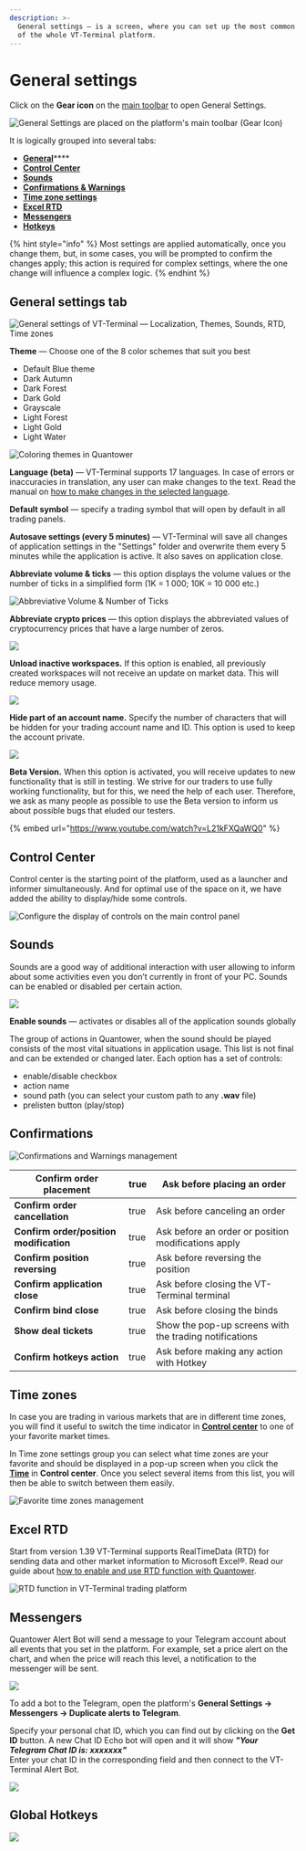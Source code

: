 ```yaml
---
description: >-
  General settings — is a screen, where you can set up the most common behavior
  of the whole VT-Terminal platform.
---
```


# General settings

Click on the **Gear icon** on the [main toolbar](main-toolbar.md) to open General Settings.

![General Settings are placed on the platform's main toolbar (Gear Icon)](<../.gitbook/assets/image (134).png>)

It is logically grouped into several tabs: 

* [**General**](general-settings-1.md#general)****
* ****[**Control Center**](general-settings-1.md#control-center)****
* ****[**Sounds**](general-settings-1.md#sounds)****
* ****[**Confirmations & Warnings**](general-settings-1.md#confirmations)****
* ****[**Time zone settings**](general-settings-1.md#time-zones)****
* ****[**Excel RTD**](../miscellaneous-panels/excel-rtd-trading/)****
* ****[**Messengers**](general-settings-1.md#messengers)****
* ****[**Hotkeys**](general-settings-1.md#global-hotkeys)****

{% hint style="info" %}
Most settings are applied automatically, once you change them, but, in some cases, you will be prompted to confirm the changes apply; this action is required for complex settings, where the one change will influence a complex logic.
{% endhint %}

## General settings tab

![General settings of VT-Terminal — Localization, Themes, Sounds, RTD, Time zones](<../.gitbook/assets/image (136).png>)

**Theme** — Сhoose one of the 8 color schemes that suit you best

* Default Blue theme
* Dark Autumn
* Dark Forest
* Dark Gold
* Grayscale
* Light Forest
* Light Gold
* Light Water

![Coloring themes in Quantower](../.gitbook/assets/themes.gif)

**Language (beta)** — VT-Terminal supports 17 languages. In case of errors or inaccuracies in translation, any user can make changes to the text. Read the manual on [how to make changes in the selected language](https://help.quantower.com/customization/localization).

**Default symbol** — specify a trading symbol that will open by default in all trading panels.

**Autosave settings (every 5 minutes)** — VT-Terminal will save all changes of application settings in the "Settings" folder and overwrite them every 5 minutes while the application is active. It also saves on application close.

**Abbreviate volume & ticks** — this option displays the volume values or the number of ticks in a simplified form (1K = 1 000; 10K = 10 000 etc.)

![Abbreviative Volume & Number of Ticks](../.gitbook/assets/abbreviative-volume.png)

**Abbreviate crypto prices** — this option displays the abbreviated values of cryptocurrency prices that have a large number of zeros.

![](../.gitbook/assets/abbreviate-cryptos.gif)

**Unload inactive workspaces.** If this option is enabled, all previously created workspaces will not receive an update on market data. This will reduce memory usage.

![](<../.gitbook/assets/image (142).png>)

**Hide part of an account name.** Specify the number of characters that will be hidden for your trading account name and ID. This option is used to keep the account private.

![](<../.gitbook/assets/image (154).png>)

**Beta Version.** When this option is activated, you will receive updates to new functionality that is still in testing. We strive for our traders to use fully working functionality, but for this, we need the help of each user. Therefore, we ask as many people as possible to use the Beta version to inform us about possible bugs that eluded our testers.

{% embed url="https://www.youtube.com/watch?v=L21kFXQaWQ0" %}

## Control Center

Control center is the starting point of the platform, used as a launcher and informer simultaneously. And for optimal use of the space on it, we have added the ability to display/hide some controls.

![Configure the display of controls on the main control panel](<../.gitbook/assets/image (75).png>)

## Sounds

Sounds are a good way of additional interaction with user allowing to inform about some activities even you don’t currently in front of your PC. Sounds can be enabled or disabled per certain action.

![](../.gitbook/assets/general-settings-\_-sounds.gif)

**Enable sounds** — activates or disables all of the application sounds globally

The group of actions in Quantower, when the sound should be played consists of the most vital situations in application usage. This list is not final and can be extended or changed later. Each option has a set of controls: 

* enable/disable checkbox
* action name
* sound path (you can select your custom path to any **.wav** file)
* prelisten button (play/stop)

## Confirmations

![Confirmations and Warnings management](<../.gitbook/assets/image (65).png>)

| **Confirm order placement**             | true | Ask before placing an order                            |
| --------------------------------------- | ---- | ------------------------------------------------------ |
| **Confirm order cancellation**          | true | Ask before canceling an order                          |
| **Confirm order/position modification** | true | Ask before an order or position modifications apply    |
| **Confirm position reversing**          | true | Ask before reversing the position                      |
| **Confirm application close**           | true | Ask before closing the VT-Terminal terminal              |
| **Confirm bind close**                  | true | Ask before closing the binds                           |
| **Show deal tickets**                   | true | Show the pop-up screens with the trading notifications |
| **Confirm hotkeys action**              | true | Ask before making any action with Hotkey               |

## Time zones

In case you are trading in various markets that are in different time zones, you will find it useful to switch the time indicator in [**Control center**](main-toolbar.md) to one of your favorite market times.

In Time zone settings group you can select what time zones are your favorite and should be displayed in a pop-up screen when you click the [**Time**](main-toolbar.md#time-and-time-zones) in **Control center**. Once you select several items from this list, you will then be able to switch between them easily.

![Favorite time zones management](<../.gitbook/assets/image (70).png>)

## Excel RTD

Start from version 1.39 VT-Terminal supports RealTimeData (RTD) for sending data and other market information to Microsoft Excel®. Read our guide about [how to enable and use RTD function with Quantower](../miscellaneous-panels/excel-rtd-trading/).

![RTD function in VT-Terminal trading platform](<../.gitbook/assets/image (66).png>)

## Messengers

Quantower Alert Bot will send a message to your Telegram account about all events that you set in the platform. For example, set a price alert on the chart, and when the price will reach this level, a notification to the messenger will be sent.

![](../.gitbook/assets/telegram-alerts.gif)

To add a bot to the Telegram, open the platform's **General Settings -> Messengers -> Duplicate alerts to Telegram**.

Specify your personal chat ID, which you can find out by clicking on the **Get ID** button. A new Chat ID Echo bot will open and it will show _**"Your Telegram Chat ID is: xxxxxxx"**_\
Enter your chat ID in the corresponding field and then connect to the VT-Terminal Alert Bot.

![](<../.gitbook/assets/image (137).png>)

## Global Hotkeys

![](<../.gitbook/assets/image (74).png>)

